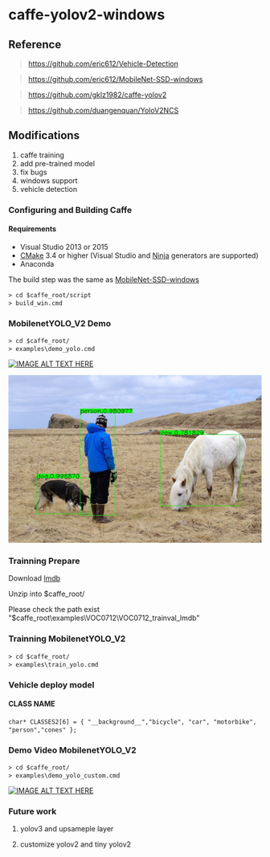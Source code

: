 # caffe-yolov2-windows

## Reference

> https://github.com/eric612/Vehicle-Detection

> https://github.com/eric612/MobileNet-SSD-windows

> https://github.com/gklz1982/caffe-yolov2

> https://github.com/duangenquan/YoloV2NCS

## Modifications

1. caffe training 
2. add pre-trained model
3. fix bugs
4. windows support
5. vehicle detection

### Configuring and Building Caffe 

#### Requirements

 - Visual Studio 2013 or 2015
 - [CMake](https://cmake.org/) 3.4 or higher (Visual Studio and [Ninja](https://ninja-build.org/) generators are supported)
 - Anaconda 

The build step was the same as [MobileNet-SSD-windows](https://github.com/eric612/MobileNet-SSD-windows)
 
```
> cd $caffe_root/script
> build_win.cmd 
```


### MobilenetYOLO_V2 Demo

```
> cd $caffe_root/
> examples\demo_yolo.cmd
```

[![IMAGE ALT TEXT HERE](https://img.youtube.com/vi/8DelOtsyn4M/0.jpg)](https://www.youtube.com/watch?v=8DelOtsyn4M)

![alt tag](yolo_out.jpg)

### Trainning Prepare

Download [lmdb](https://drive.google.com/open?id=19pBP1NwomDvm43xxgDaRuj_X4KubwuCZ)

Unzip into $caffe_root/ 

Please check the path exist "$caffe_root\examples\VOC0712\VOC0712_trainval_lmdb"

### Trainning MobilenetYOLO_V2
  
```
> cd $caffe_root/
> examples\train_yolo.cmd
```


### Vehicle deploy model 

#### CLASS NAME

```
char* CLASSES2[6] = { "__background__","bicycle", "car", "motorbike", "person","cones" };
```
### Demo Video MobilenetYOLO_V2

```
> cd $caffe_root/
> examples\demo_yolo_custom.cmd
```

[![IMAGE ALT TEXT HERE](https://img.youtube.com/vi/JuCfOI9DrQ4/0.jpg)](https://www.youtube.com/watch?v=JuCfOI9DrQ4)

### Future work 

1. yolov3 and upsameple layer

2. customize yolov2 and tiny yolov2